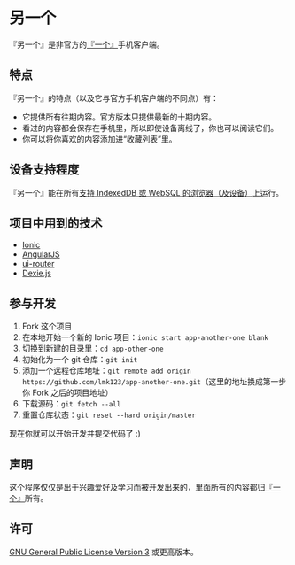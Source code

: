 # 另一个
『另一个』是非官方的[『一个』](http://wufazhuce.com/one/)手机客户端。

## 特点

『另一个』的特点（以及它与官方手机客户端的不同点）有：

 + 它提供所有往期内容。官方版本只提供最新的十期内容。
 + 看过的内容都会保存在手机里，所以即使设备离线了，你也可以阅读它们。
 + 你可以将你喜欢的内容添加进“收藏列表”里。

## 设备支持程度

『另一个』能在所有[支持 IndexedDB 或 WebSQL 的浏览器（及设备）](http://caniuse.com/#feat=indexeddb,sql-storage)上运行。

## 项目中用到的技术

 + [Ionic](http://ionicframework.com/)
 + [AngularJS](https://angularjs.org/)
 + [ui-router](https://github.com/angular-ui/ui-router)
 + [Dexie.js](https://github.com/dfahlander/Dexie.js)

## 参与开发

1. Fork 这个项目
2. 在本地开始一个新的 Ionic 项目：`ionic start app-another-one blank`
3. 切换到新建的目录里：`cd app-other-one`
4. 初始化为一个 git 仓库：`git init`
5. 添加一个远程仓库地址：`git remote add origin https://github.com/lmk123/app-another-one.git`（这里的地址换成第一步你 Fork 之后的项目地址）
6. 下载源码：`git fetch --all`
7. 重置仓库状态：`git reset --hard origin/master`

现在你就可以开始开发并提交代码了 :)

## 声明
这个程序仅仅是出于兴趣爱好及学习而被开发出来的，里面所有的内容都归[『一个』](http://www.wufazhuce.com/one/)所有。
 
## 许可
 [GNU General Public License Version 3](https://www.gnu.org/licenses/gpl.html) 或更高版本。
